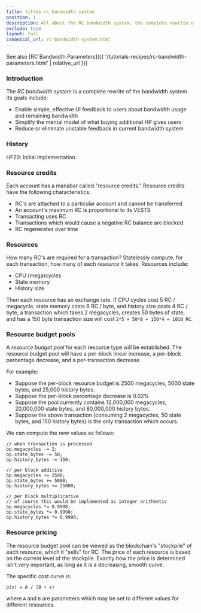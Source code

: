 ```yaml
---
title: titles.rc_bandwidth_system
position: 1
description: All about the RC bandwidth system, the complete rewrite of the bandwidth system.
exclude: true
layout: full
canonical_url: rc-bandwidth-system.html
---
```

See also [RC Bandwidth Parameters]({{ '/tutorials-recipes/rc-bandwidth-parameters.html' | relative_url }})

### Introduction

The *RC bandwidth system* is a complete rewrite of the bandwidth system.  Its goals include:

- Enable simple, effective UI feedback to users about bandwidth usage and remaining bandwidth
- Simplify the mental model of what buying additional HP gives users
- Reduce or eliminate unstable feedback in current bandwidth system

### History

HF20:  Initial implementation.

### Resource credits

Each account has a manabar called "resource credits."  Resource credits have the following characteristics:

- RC's are attached to a particular account and cannot be transferred
- An account's maximum RC is proportional to its VESTS
- Transacting uses RC
- Transactions which would cause a negative RC balance are blocked
- RC regenerates over time

### Resources

How many RC's are required for a transaction?  Statelessly compute, for each transaction, how many of each *resource* it takes.  Resources include:

- CPU (mega)cycles
- State memory
- History size

Then each resource has an exchange rate.  If CPU cycles cost 5 RC / megacycle, state memory costs 8 RC / byte, and history size costs 4 RC / byte, a transaction which takes 2 megacycles, creates 50 bytes of state, and has a 150 byte transaction size will cost `2*5 + 50*8 + 150*4 = 1010 RC`.

### Resource budget pools

A *resource budget pool* for each resource type will be established.  The resource budget pool will have a per-block linear increase, a per-block percentage decrease, and a per-transaction decrease.

For example:

- Suppose the per-block resource budget is 2500 megacycles, 5000 state bytes, and 25,000 history bytes.
- Suppose the per-block percentage decrease is 0.02%
- Suppose the pool currently contains 12,000,000 megacycles, 20,000,000 state bytes, and 80,000,000 history bytes.
- Suppose the above transaction (consuming 2 megacycles, 50 state bytes, and 150 history bytes) is the only transaction which occurs.

We can compute the new values as follows:

```
// when transaction is processed
bp.megacycles -= 2;
bp.state_bytes -= 50;
bp.history_bytes -= 150;

// per block additive
bp.megacycles += 2500;
bp.state_bytes += 5000;
bp.history_bytes += 25000;

// per block multiplicative
// of course this would be implemented as integer arithmetic
bp.megacycles *= 0.9998;
bp.state_bytes *= 0.9998;
bp.history_bytes *= 0.9998;
```

### Resource pricing

The resource budget pool can be viewed as the blockchain's "stockpile" of each resource, which it "sells" for RC.  The price of each resource is based on the current level of the stockpile.  Exactly how the price
is determined isn't very important, as long as it is a decreasing, smooth curve.

The specific cost curve is:

```
p(x) = A / (B + x)
```

where `A` and `B` are parameters which may be set to different values for different resources.
